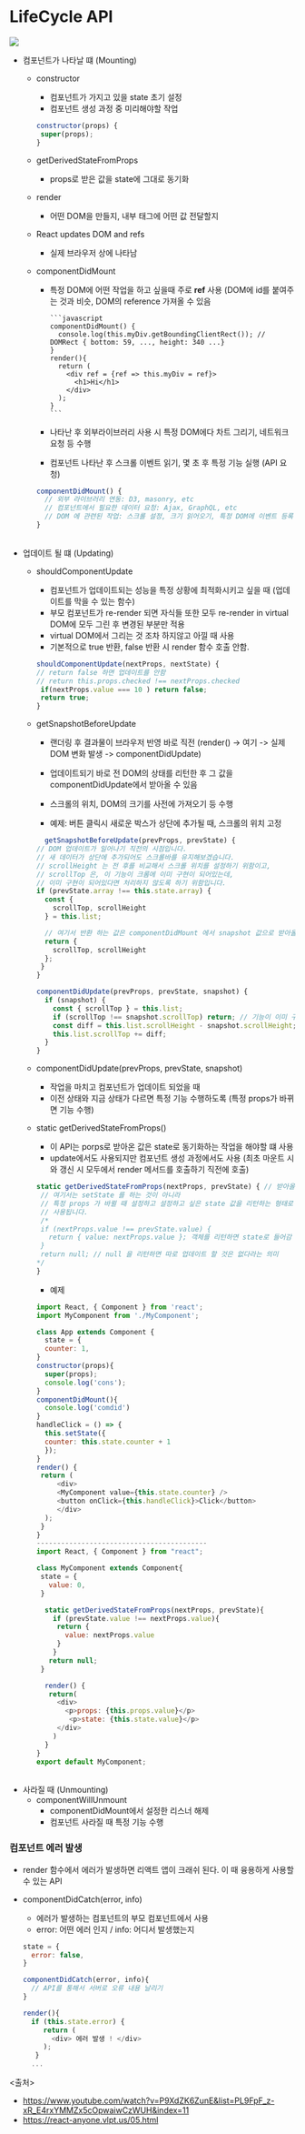 # LifeCycle API
<img src='https://github.com/in3166/TIL/blob/main/JavaScript/React/img/lifecycle.JPG' />

- 컴포넌트가 나타날 떄 (Mounting)
  - constructor
    - 컴포넌트가 가지고 있을 state 초기 설정
    - 컴포넌트 생성 과정 중 미리해야할 작업
    ```javascript
    constructor(props) {
     super(props);
    }
    ```
    
  - getDerivedStateFromProps
    - props로 받은 값을 state에 그대로 동기화
    
  - render
    - 어떤 DOM을 만들지, 내부 태그에 어떤 값 전달할지
    
  - React updates DOM and refs
    - 실제 브라우저 상에 나타남
    
  - componentDidMount
    - 특정 DOM에 어떤 작업을 하고 싶을때 주로 **ref** 사용 (DOM에 id를 붙여주는 것과 비슷, DOM의 reference 가져올 수 있음
    
          ```javascript
          componentDidMount() {
            console.log(this.myDiv.getBoundingClientRect()); // DOMRect { bottom: 59, ..., height: 340 ...}
          }  
          render(){
            return (
              <div ref = {ref => this.myDiv = ref}>
                <h1>Hi</h1>
              </div>
            );
          }
          ```
          
    - 나타난 후 외부라이브러리 사용 시 특정 DOM에다 차트 그리기, 네트워크 요청 등 수행
    - 컴포넌트 나타난 후 스크롤 이벤트 읽기, 몇 초 후 특정 기능 실행 (API 요청)
    ```javascript
    componentDidMount() {
      // 외부 라이브러리 연동: D3, masonry, etc
      // 컴포넌트에서 필요한 데이터 요청: Ajax, GraphQL, etc
      // DOM 에 관련된 작업: 스크롤 설정, 크기 읽어오기, 특정 DOM에 이벤트 등록 등
    }
    ```
    
    <br>
- 업데이트 될 떄 (Updating)
  - shouldComponentUpdate
    - 컴포넌트가 업데이트되는 성능을 특정 상황에 최적화시키고 싶을 때 (업데이트를 막을 수 있는 함수)
    - 부모 컴포넌트가 re-render 되면 자식들 또한 모두 re-render in virtual DOM에 모두 그린 후 변경된 부분만 적용
    - virtual DOM에서 그리는 것 조차 하지않고 아낄 때 사용
    - 기본적으로 true 반환, false 반환 시 render 함수 호출 안함.
    ```javascript
    shouldComponentUpdate(nextProps, nextState) {
    // return false 하면 업데이트를 안함
    // return this.props.checked !== nextProps.checked
     if(nextProps.value === 10 ) return false;
     return true;
    }
    ```
    
  - getSnapshotBeforeUpdate
    - 랜더링 후 결과물이 브라우저 반영 바로 직전 (render() -> 여기 -> 실제 DOM 변화 발생 -> componentDidUpdate)
    - 업데이트되기 바로 전 DOM의 상태를 리턴한 후 그 값을 componentDidUpdate에서 받아올 수 있음
    - 스크롤의 위치, DOM의 크기를 사전에 가져오기 등 수행 
    
    - 예제: 버튼 클릭시 새로운 박스가 상단에 추가될 때, 스크롤의 위치 고정
    ```javascript
      getSnapshotBeforeUpdate(prevProps, prevState) {
    // DOM 업데이트가 일어나기 직전의 시점입니다.
    // 새 데이터가 상단에 추가되어도 스크롤바를 유지해보겠습니다.
    // scrollHeight 는 전 후를 비교해서 스크롤 위치를 설정하기 위함이고,
    // scrollTop 은, 이 기능이 크롬에 이미 구현이 되어있는데, 
    // 이미 구현이 되어있다면 처리하지 않도록 하기 위함입니다.
    if (prevState.array !== this.state.array) {
      const {
        scrollTop, scrollHeight
      } = this.list;

      // 여기서 반환 하는 값은 componentDidMount 에서 snapshot 값으로 받아올 수 있습니다.
      return {
        scrollTop, scrollHeight
      };
     }
    }

    componentDidUpdate(prevProps, prevState, snapshot) {
      if (snapshot) {
        const { scrollTop } = this.list;
        if (scrollTop !== snapshot.scrollTop) return; // 기능이 이미 구현되어있다면 처리하지 않습니다.
        const diff = this.list.scrollHeight - snapshot.scrollHeight;
        this.list.scrollTop += diff;
      }
    }
    ```
    
  - componentDidUpdate(prevProps, prevState, snapshot)
    - 작업을 마치고 컴포넌트가 업데이트 되었을 때
    - 이전 상태와 지금 상태가 다르면 특정 기능 수행하도록 (특정 props가 바뀌면 기능 수행)
    
  - static getDerivedStateFromProps()
    - 이 API는 porps로 받아온 값은 state로 동기화하는 작업을 해야할 떄 사용
    - update에서도 사용되지만 컴포넌트 생성 과정에서도 사용 (최초 마운트 시와 갱신 시 모두에서 render 메서드를 호출하기 직전에 호출)
    
    ```javascript
    static getDerivedStateFromProps(nextProps, prevState) { // 받아올 props 값, 업데이트 전 현재 state 값
     // 여기서는 setState 를 하는 것이 아니라
     // 특정 props 가 바뀔 때 설정하고 설정하고 싶은 state 값을 리턴하는 형태로
     // 사용됩니다.
     /*
     if (nextProps.value !== prevState.value) {
       return { value: nextProps.value }; 객체를 리턴하면 state로 들어감
     }
     return null; // null 을 리턴하면 따로 업데이트 할 것은 없다라는 의미
    */
    }
    ```
    
    - 예제 
    ```javascript
    import React, { Component } from 'react';
    import MyComponent from './MyComponent';

    class App extends Component {
      state = {
      counter: 1,
    }
    constructor(props){
      super(props);
      console.log('cons');
    }
    componentDidMount(){
      console.log('comdid')
    }
    handleClick = () => {
      this.setState({
      counter: this.state.counter + 1
      });
    }
    render() {
     return (
         <div>
         <MyComponent value={this.state.counter} />
         <button onClick={this.handleClick}>Click</button>
         </div>
      );
     }
    }
    ------------------------------------------
    import React, { Component } from "react";

    class MyComponent extends Component{
     state = {
       value: 0,
     }

      static getDerivedStateFromProps(nextProps, prevState){
        if (prevState.value !== nextProps.value){
         return {
           value: nextProps.value
         }
        }
       return null;
     }
  
      render() {
       return(
         <div>
           <p>props: {this.props.value}</p>
            <p>state: {this.state.value}</p>
         </div>
        )
      }
    }
    export default MyComponent;
    ```
      <br>
- 사라질 때 (Unmounting)
  - componentWillUnmount
    - componentDidMount에서 설정한 리스너 해제
    - 컴포넌트 사라질 때 특정 기능 수행
    
### 컴포넌트 에러 발생
 - render 함수에서 에러가 발생하면 리액트 앱이 크래쉬 된다. 이 때 융용하게 사용할 수 있는 API
 
 - componentDidCatch(error, info)
   - 에러가 발생하는 컴포넌트의 부모 컴포넌트에서 사용
   - error: 어떤 에러 인지 / info: 어디서 발생했는지
   ```javascript
   state = {
     error: false,
   }
   
   componentDidCatch(error, info){
     // API를 통해서 서버로 오류 내용 날리기
   }
   
   render(){
     if (this.state.error) {
        return (
          <div> 에러 발생 ! </div>
        );
      }
     ...
   ```



<출처>
 - https://www.youtube.com/watch?v=P9XdZK6ZunE&list=PL9FpF_z-xR_E4rxYMMZx5cOpwaiwCzWUH&index=11
 - https://react-anyone.vlpt.us/05.html
